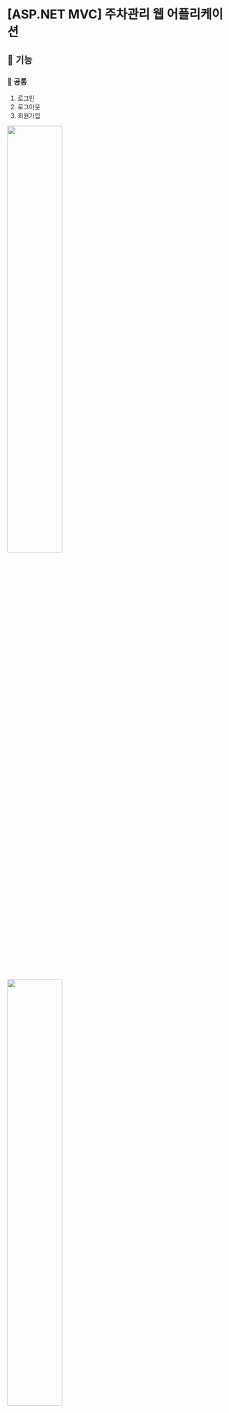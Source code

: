 # [ASP.NET MVC] 주차관리 웹 어플리케이션
<!-- ![1-메인화면](https://user-images.githubusercontent.com/59405576/165685461-9147430a-4176-4b25-bc08-7eb3f7b2b02a.png) -->
<!-- <img src="https://user-images.githubusercontent.com/59405576/165685461-9147430a-4176-4b25-bc08-7eb3f7b2b02a.png" width="80%" height="80%"> -->

## 🔔 기능
### 💫 공통
1. 로그인
2. 로그아웃
3. 회원가입 <br/>

<img src="https://user-images.githubusercontent.com/59405576/165686877-0fdac309-374b-458b-8f47-c1919efd7ea6.png" width="50%" height="50%">
<img src="https://user-images.githubusercontent.com/59405576/165686939-a56c928b-2011-4b19-b5dd-e9725c49bc1b.png" width="50%" height="50%">

### 💫  사용자
1. 입차
2. 출차
3. 현재 입차된 차량 확인
4. 주차장 시설 확인 <br/>

<img src="https://user-images.githubusercontent.com/59405576/165686083-0d35e7d5-eb79-487e-a1e7-5c5b7d4b1e35.png" width="50%" height="50%">
<img src="https://user-images.githubusercontent.com/59405576/165686343-bbb44bee-25b0-4b0c-8b38-ea05e3ae29d8.png" width="50%" height="50%">
<img src="https://user-images.githubusercontent.com/59405576/165687006-5f7b4c66-6f89-4264-9eb9-45f5f2820104.png" width="50%" height="50%">
<img src="https://user-images.githubusercontent.com/59405576/165686732-b5036604-7a2c-4d87-ae9e-1fe11ca4e9c7.png" width="50%" height="50%">

### 💫  관리자
1. 입출차 기록 확인
2. 주차장 총 수입 확인
3. 사용자 리스트 확인 <br/>

<img src="https://user-images.githubusercontent.com/59405576/165686602-ea2e4716-e364-4c0c-ba88-6d87b7f91a5e.png" width="50%" height="50%">
<img src="https://user-images.githubusercontent.com/59405576/165686498-83355dc5-9ebb-44d0-b869-c9d7daf06c72.png" width="50%" height="50%">
<img src="https://user-images.githubusercontent.com/59405576/165686654-edc33d82-bc42-43a1-a61b-187870fc4515.png" width="50%" height="50%">

## 🔔 개발 환경<br/>
- ASP.NET MVC<br/>
- .NET Framework 4.8<br/>
- Oracle Db / Oracle SQL Developer<br/>
- VisualStudio 2019 <br/><br/>

## 🔔 레이아웃 출처<br/>
https://bootstrapmade.com/website-templates/
<br/><br/>

## 🔔 한글 폰트 출처<br/>
https://spoqa.github.io/spoqa-han-sans/ko-KR/#webfont
